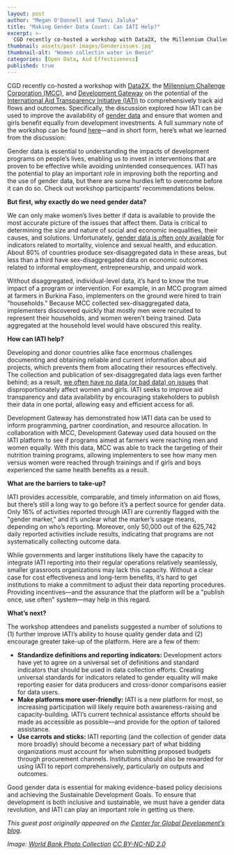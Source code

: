 ```yaml
---
layout: post
author: "Megan O'Donnell and Tanvi Jaluka"
title: "Making Gender Data Count: Can IATI Help?" 
excerpt: >-
  CGD recently co-hosted a workshop with Data2X, the Millennium Challenge Corporation (MCC), and Development Gateway on the potential of the International Aid Transparency Initiative (IATI) to comprehensively track aid flows and outcomes. Specifically, the discussion explored how IATI can be used to improve the availability of gender data and ensure that women and girls benefit equally from development investments....
thumbnail: assets/post-images/Genderissues.jpg
thumbnail-alt: "Women collectin water in Benin"
categories: [Open Data, Aid Effectiveness]
published: true
---
```


CGD recently co-hosted a workshop with [Data2X](http://www.data2x.org), the [Millennium Challenge Corporation (MCC)](https://www.mcc.gov), and [Development Gateway](http://www.developmentgateway.org) on the potential of the [International Aid Transparency Initiative (IATI)](http://www.aidtransparency.net) to comprehensively track aid flows and outcomes. Specifically, the discussion explored how IATI can be used to improve the availability of [gender data](http://www.cgdev.org/blog/sexist-data-crisis-and-three-ways-start-tackling-it) and ensure that women and girls benefit equally from development investments. A full summary note of the workshop can be found [here](http://data2x.org/wp-content/uploads/2016/10/Summary-Note-Making-Gender-Data-Count-IATI-Working-Session-October-2016.pdf)—and in short form, here’s what we learned from the discussion:

Gender data is essential to understanding the impacts of development programs on people’s lives, enabling us to invest in interventions that are proven to be effective while avoiding unintended consequences. IATI has the potential to play an important role in improving both the reporting and the use of gender data, but there are some hurdles left to overcome before it can do so. Check out workshop participants’ recommendations below. 

**But first, why exactly do we need gender data?**

We can only make women’s lives better if data is available to provide the most accurate picture of the issues that affect them. Data is critical to determining the size and nature of social and economic inequalities, their causes, and solutions. Unfortunately, [gender data is often only available](http://data2x.org/wp-content/uploads/2014/11/Data2X_MappingGenderDataGaps_ExecutiveSummary.pdf) for indicators related to mortality, violence and sexual health, and education. About 80% of countries produce sex-disaggregated data in these areas, but less than a third have sex-disaggregated data on economic outcomes related to informal employment, entrepreneurship, and unpaid work.

Without disaggregated, individual-level data, it’s hard to know the true impact of a program or intervention. For example, in an MCC program aimed at farmers in Burkina Faso, implementers on the ground were hired to train "households." Because MCC collected sex-disaggregated data, implementers discovered quickly that mostly men were recruited to represent their households, and women weren’t being trained. Data aggregated at the household level would have obscured this reality.  

**How can IATI help?**

Developing and donor countries alike face enormous challenges documenting and obtaining reliable and current information about aid projects, which prevents them from allocating their resources effectively. The collection and publication of sex-disaggregated data lags even farther behind; as a result, [we often have no data (or bad data) on issues](http://www.cgdev.org/blog/heres-how-really-leave-no-one-behind-improve-data-collection-women-and-girls) that disproportionately affect women and girls. IATI seeks to improve aid transparency and data availability by encouraging stakeholders to publish their data in one portal, allowing easy and efficient access for all.

Development Gateway has demonstrated how IATI data can be used to inform programming, partner coordination, and resource allocation. In collaboration with MCC, Development Gateway used data housed on the IATI platform to see if programs aimed at farmers were reaching men and women equally. With this data, MCC was able to track the targeting of their nutrition training programs, allowing implementers to see how many men versus women were reached through trainings and if girls and boys experienced the same health benefits as a result.

**What are the barriers to take-up?**

IATI provides accessible, comparable, and timely information on aid flows, but there’s still a long way to go before it’s a perfect source for gender data. Only 16% of activities reported through IATI are currently flagged with the "gender marker," and it’s unclear what the marker’s usage means, depending on who’s reporting. Moreover, only 50,000 out of the 625,742 daily reported activities include results, indicating that programs are not systematically collecting outcome data.

While governments and larger institutions likely have the capacity to integrate IATI reporting into their regular operations relatively seamlessly, smaller grassroots organizations may lack this capacity. Without a clear case for cost effectiveness and long-term benefits, it’s hard to get institutions to make a commitment to adjust their data reporting procedures. Providing incentives—and the assurance that the platform will be a "publish once, use often" system—may help in this regard. 

**What’s next?**

The workshop attendees and panelists suggested a number of solutions to (1) further improve IATI’s ability to house quality gender data and (2) encourage greater take-up of the platform. Here are a few of them:

 - **Standardize definitions and reporting indicators:** Development actors have yet to agree on a universal set of definitions and standard indicators that should be used in data collection efforts. Creating universal standards for indicators related to gender equality will make reporting easier for data producers and cross-donor comparisons easier for data users.
 - **Make platforms more user-friendly:** IATI is a new platform for most, so increasing participation will likely require both awareness-raising and capacity-building. IATI’s current technical assistance efforts should be made as accessible as possible—and provide for the option of tailored assistance. 
 - **Use carrots and sticks:** IATI reporting (and the collection of gender data more broadly) should become a necessary part of what bidding organizations must account for when submitting proposed budgets through procurement channels. Institutions should also be rewarded for using IATI to report comprehensively, particularly on outputs and outcomes.
 
Good gender data is essential for making evidence-based policy decisions and achieving the Sustainable Development Goals. To ensure that development is both inclusive and sustainable, we must have a gender data revolution, and IATI can play an important role in getting us there.

*This guest post originally appeared on the [Center for Global Development’s blog](http://www.cgdev.org/blog/making-gender-data-count-can-iati-help).* 

*Image: [World Bank Photo Collection](https://www.flickr.com/photos/worldbank/13937496109/in/photolist-neBj24-njuuZL-6h9q1B-dgebji-dQwHcr-shoVo7-dQwHje-sewm3Y-bo1n6K-nthsEQ-miAxZV-seBTwF-8cHDaH-oaTrcJ-9RKtnQ-9d48dk-cHtGc5-pXcMBY-bsiY89-coJHAJ-oKbfTC-bSm4Dc-7JadBz-88jr2T-9zUeXH-9gcpUC-dzb6Mg-mk1Ykq-oNf59g-aY5Emg-boiid3-pUYpwC-coJHJh-aRvbga-oNC6sn-psW5ZF-jAXi82-dQwGMi-oQ4rMX-dQCUgW-dgeAoE-coJHRQ-f4RqLL-Hbg94-dQxiR2-pHk96s-8cYVQR-HkM4d-RMkyr-97bTZB) [CC BY-NC-ND 2.0](https://creativecommons.org/licenses/by-nc-nd/2.0/)*
